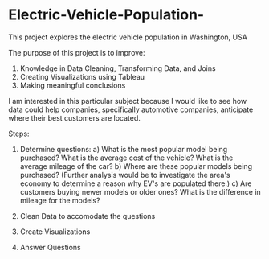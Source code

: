 # Electric-Vehicle-Population-
This project explores the electric vehicle population in Washington, USA

The purpose of this project is to improve:
  1. Knowledge in Data Cleaning, Transforming Data, and Joins
  2. Creating Visualizations using Tableau
  3. Making meaningful conclusions

I am interested in this particular subject because I would like to see how data could help companies, specifically automotive companies, anticipate where their best customers are located.

Steps:

  1. Determine questions:
    a) What is the most popular model being purchased? What is the average cost of the vehicle? What is the average mileage of the car? 
    b) Where are these popular models being purchased? (Further analysis would be to investigate the area's economy to determine a reason why EV's are populated there.)
    c) Are customers buying newer models or older ones? What is the difference in mileage for the models?

  2. Clean Data to accomodate the questions
  3. Create Visualizations
  4. Answer Questions
